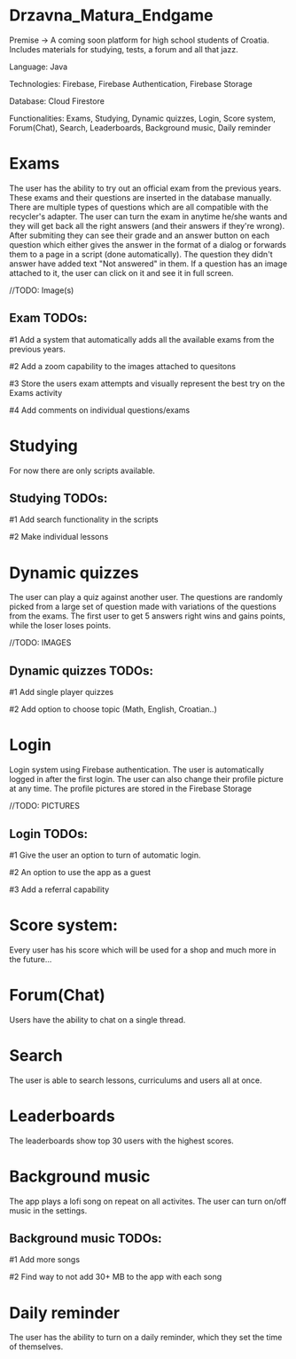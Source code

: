 # Drzavna_Matura_Endgame
Premise -> A coming soon platform for high school students of Croatia. Includes materials for studying, tests, a forum and all that jazz.

Language: Java

Technologies: Firebase, Firebase Authentication, Firebase Storage

Database: Cloud Firestore

Functionalities: Exams, Studying, Dynamic quizzes, Login, Score system, Forum(Chat),  Search, Leaderboards, Background music, Daily reminder


# Exams

The user has the ability to try out an official exam from the previous years. These exams and their questions are inserted in the database manually. There are multiple types of questions which are all compatible with the recycler's adapter. The user can turn the exam in anytime he/she wants and they will get back all the right answers (and their answers if they're wrong). After submiting they can see their grade and an answer button on each question which either gives the answer in the format of a dialog or forwards them to a page in a script (done automatically). The question they didn't answer have added text "Not answered" in them. If a question has an image attached to it, the user can click on it and see it in full screen.

//TODO: Image(s)


## Exam TODOs:

#1 Add a system that automatically adds all the available exams from the previous years.

#2 Add a zoom capability to the images attached to quesitons

#3 Store the users exam attempts and visually represent the best try on the Exams activity

#4 Add comments on individual questions/exams


# Studying

For now there are only scripts available.


## Studying TODOs:

#1 Add search functionality in the scripts

#2 Make individual lessons


# Dynamic quizzes

The user can play a quiz against another user. The questions are randomly picked from a large set of question made with variations of the questions from the exams. The first user to get 5 answers right wins and gains points, while the loser loses points. 

//TODO: IMAGES


## Dynamic quizzes TODOs:

#1 Add single player quizzes

#2 Add option to choose topic (Math, English, Croatian..)


# Login 

Login system using Firebase authentication. The user is automatically logged in after the first login. The user can also change their profile picture at any time. The profile pictures are stored in the Firebase Storage

//TODO: PICTURES

## Login TODOs:

#1 Give the user an option to turn of automatic login.

#2 An option to use the app as a guest

#3 Add a referral capability


# Score system:

Every user has his score which will be used for a shop and much more in the future...


# Forum(Chat)

Users have the ability to chat on a single thread.


# Search

The user is able to search lessons, curriculums and users all at once. 


# Leaderboards

The leaderboards show top 30 users with the highest scores.


# Background music

The app plays a lofi song on repeat on all activites. The user can turn on/off music in the settings. 


## Background music TODOs:

#1 Add more songs

#2 Find way to not add 30+ MB to the app with each song


# Daily reminder

The user has the ability to turn on a daily reminder, which they set the time of themselves.
